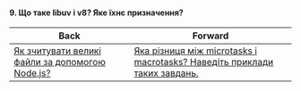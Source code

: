 #### 9. Що таке libuv i v8? Яке їхнє призначення?



| Back | Forward |
|---|---|
| [Як зчитувати великі файли за допомогою Node.js?](/ua/junior/nodejs/how-to-read-large-files-in-nodejs.md)  | [Яка різниця між microtasks і macrotasks? Наведіть приклади таких завдань.](/ua/junior/nodejs/whats-the-difference-between-microtasks-and-macrotasks-provide-examples-of-each.md) |